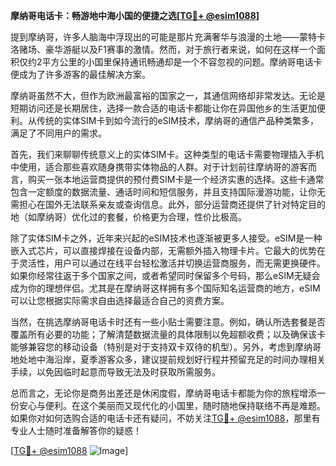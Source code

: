 **摩纳哥电话卡：畅游地中海小国的便捷之选[[TG💪+ @esim1088](https://t.me/s/esim1088)]**

提到摩纳哥，许多人脑海中浮现出的可能是那片充满奢华与浪漫的土地——蒙特卡洛赌场、豪华游艇以及F1赛事的激情。然而，对于旅行者来说，如何在这样一个面积仅约2平方公里的小国里保持通讯畅通却是一个不容忽视的问题。摩纳哥电话卡便成为了许多游客的最佳解决方案。

摩纳哥虽然不大，但作为欧洲最富裕的国家之一，其通信网络却非常发达。无论是短期访问还是长期居住，选择一款合适的电话卡都能让你在异国他乡的生活更加便利。从传统的实体SIM卡到如今流行的eSIM技术，摩纳哥的通信产品种类繁多，满足了不同用户的需求。

首先，我们来聊聊传统意义上的实体SIM卡。这种类型的电话卡需要物理插入手机中使用，适合那些喜欢随身携带实体物品的人群。对于计划前往摩纳哥的游客而言，购买一张本地运营商提供的预付费SIM卡是一个经济实惠的选择。这些卡通常包含一定额度的数据流量、通话时间和短信服务，并且支持国际漫游功能，让你无需担心在国外无法联系亲友或查询信息。此外，部分运营商还提供了针对特定目的地（如摩纳哥）优化过的套餐，价格更为合理，性价比极高。

除了实体SIM卡之外，近年来兴起的eSIM技术也逐渐被更多人接受。eSIM是一种嵌入式芯片，可以直接焊接在设备内部，无需额外插入物理卡片。它最大的优势在于灵活性，用户可以通过在线平台轻松激活并切换运营商服务，而无需更换硬件。如果你经常往返于多个国家之间，或者希望同时保留多个号码，那么eSIM无疑会成为你的理想伴侣。尤其是在摩纳哥这样拥有多个国际知名运营商的地方，eSIM可以让您根据实际需求自由选择最适合自己的资费方案。

当然，在挑选摩纳哥电话卡时还有一些小贴士需要注意。例如，确认所选套餐是否覆盖所有必要的功能；了解清楚数据流量的具体限制以免超额收费；以及确保该卡能够兼容您的移动设备（特别是对于支持双卡双待的机型）。另外，考虑到摩纳哥地处地中海沿岸，夏季游客众多，建议提前规划好行程并预留充足的时间办理相关手续，以免因临时起意而导致无法及时获取所需服务。

总而言之，无论你是商务出差还是休闲度假，摩纳哥电话卡都能为你的旅程增添一份安心与便利。在这个美丽而又现代化的小国里，随时随地保持联络不再是难题。如果你对如何选购合适的电话卡还有疑问，不妨关注[TG💪+ @esim1088](https://t.me/s/esim1088)，那里有专业人士随时准备解答你的疑惑！

[[TG💪+ @esim1088](https://t.me/s/esim1088) ![Image](https://i.postimg.cc/4NQfJmqS/Snipaste-2025-05-13-00-14-12.png)]